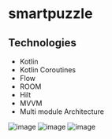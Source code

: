 # smartpuzzle
## Technologies
- Kotlin
- Kotlin Coroutines
- Flow
- ROOM
- Hilt
- MVVM 
- Multi module Architecture

![image](https://user-images.githubusercontent.com/36262068/155850280-40a5f3b0-c5be-445e-a011-6ef31657d429.png)
![image](https://user-images.githubusercontent.com/36262068/155850341-28f3ef1a-d1e0-478c-a950-2846e60b1274.png)
![image](https://user-images.githubusercontent.com/36262068/155850377-5ba38ad1-4ff4-4017-90c2-dd9e4cd5646b.png)

